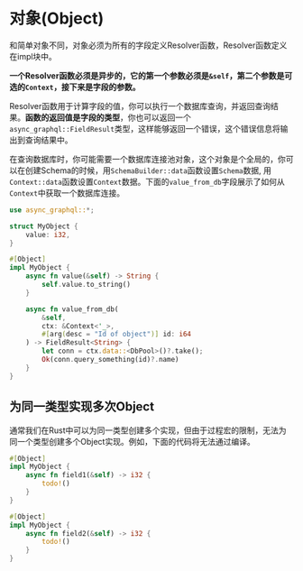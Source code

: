 # 对象(Object)

和简单对象不同，对象必须为所有的字段定义Resolver函数，Resolver函数定义在impl块中。

**一个Resolver函数必须是异步的，它的第一个参数必须是`&self`，第二个参数是可选的`Context`，接下来是字段的参数。**

Resolver函数用于计算字段的值，你可以执行一个数据库查询，并返回查询结果。**函数的返回值是字段的类型**，你也可以返回一个`async_graphql::FieldResult`类型，这样能够返回一个错误，这个错误信息将输出到查询结果中。

在查询数据库时，你可能需要一个数据库连接池对象，这个对象是个全局的，你可以在创建Schema的时候，用`SchemaBuilder::data`函数设置`Schema`数据, 用`Context::data`函数设置`Context`数据。下面的`value_from_db`字段展示了如何从`Context`中获取一个数据库连接。

```rust
use async_graphql::*;

struct MyObject {
    value: i32,
}

#[Object]
impl MyObject {
    async fn value(&self) -> String {
        self.value.to_string()
    }

    async fn value_from_db(
        &self,
        ctx: &Context<'_>,
        #[arg(desc = "Id of object")] id: i64
    ) -> FieldResult<String> {
        let conn = ctx.data::<DbPool>()?.take();
        Ok(conn.query_something(id)?.name)
    }
}
```

## 为同一类型实现多次Object

通常我们在Rust中可以为同一类型创建多个实现，但由于过程宏的限制，无法为同一个类型创建多个Object实现。例如，下面的代码将无法通过编译。

```rust
#[Object]
impl MyObject {
    async fn field1(&self) -> i32 {
        todo!()
    }
}

#[Object]
impl MyObject {
    async fn field2(&self) -> i32 {
        todo!()    
    }
}
```
